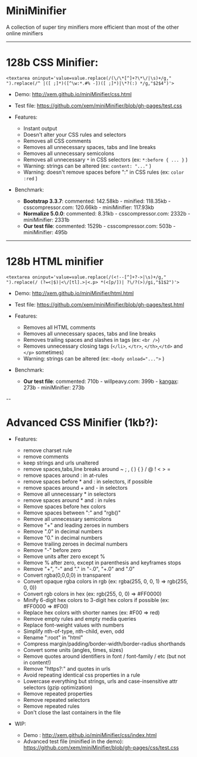 MiniMinifier
==

A collection of super tiny minifiers more efficient than most of the other online minifiers

---

128b CSS Minifier:
===

````<textarea oninput='value=value.replace(/(\/\*[^]+?\*\/|\s)+/g," ").replace(/^ |([ ;]*)([^\w:*.#% -])([ ;]*)|\*?(:) */g,"$2$4")'>````

- Demo: http://xem.github.io/miniMinifier/css.html

- Test file: https://github.com/xem/miniMinifier/blob/gh-pages/test.css

- Features:

  - Instant output
  - Doesn't alter your CSS rules and selectors
  - Removes all CSS comments
  - Removes all unnecessary spaces, tabs and line breaks
  - Removes all unnecessary semicolons
  - Removes all unnecessary ````*```` in CSS selectors (ex: ````*:before { ... }```` )
  - Warning: strings can be altered (ex: ````content: "..."```` )
  - Warning: doesn't remove spaces before ":" in CSS rules (ex: ````color :red```` )
  
- Benchmark:
  
  - **Bootstrap 3.3.7**: commented: 142.58kb - minified: 118.35kb - csscompressor.com: 120.66kb - miniMinifier: 117.93kb
  - **Normalize 5.0.0**: commented: 8.31kb - csscompressor.com: 2332b - miniMinifier: 2331b
  - **Our test file**: commented: 1529b - csscompressor.com: 503b - miniMinifier: 495b

---

128b HTML minifier
===

````<textarea oninput='value=value.replace(/(<!--[^]+?->|\s)+/g," ").replace(/ (?=<|$)|<\/[tl].>|<.p> *(<[p/])| ?\/?(>)/gi,"$1$2")'>````

- Demo: http://xem.github.io/miniMinifier/html.html

- Test file: https://github.com/xem/miniMinifier/blob/gh-pages/test.html

- Features:

  - Removes all HTML comments
  - Removes all unnecessary spaces, tabs and line breaks
  - Removes trailing spaces and slashes in tags (ex: ````<br />````)
  - Removes unnecessary closing tags (````</li>````, ````</tr>````, ````</th>````,````</td>```` and ````</p>```` sometimes)
  - Warning: strings can be altered (ex: ````<body onload="...">```` )

- Benchmark:

  - **Our test file**: commented: 710b - willpeavy.com: 399b - [kangax](kangax.github.io/html-minifier): 273b - miniMinifier: 273b

--
  
Advanced CSS Minifier (1kb?):
===

- Features:

  - remove charset rule
  - remove comments
  - keep strings and urls unaltered
  - remove spaces,tabs,line breaks around ~ ; , ( ) { } / @ ! < > =
  - remove spaces around : in at-rules
  - remove spaces before * and : in selectors, if possible
  - remove spaces around + and - in selectors
  - Remove all unnecessary * in selectors
  - remove spaces around * and : in rules
  - Remove spaces before hex colors
  - Remove spaces between ":" and "rgb()"
  - Remove all unnecessary semicolons
  - Remove "+" and leading zeroes in numbers
  - Remove ".0" in decimal numbers
  - Remove "0." in decimal numbers
  - Remove trailing zeroes in decimal numbers
  - Remove "-" before zero
  - Remove units after zero except %
  - Remove % after zero, except in parenthesis and keyframes stops
  - Remove "+", "-" and "." in "-.0", "+.0" and ".0"
  - Convert rgba(0,0,0,0) in transparent
  - Convert opaque rgba colors in rgb (ex: rgba(255, 0, 0, 1) => rgb(255, 0, 0))
  - Convert rgb colors in hex (ex: rgb(255, 0, 0) => #FF0000)
  - Minify 6-digit hex colors to 3-digit hex colors if possible (ex: #FF0000 => #F00)
  - Replace hex colors with shorter names (ex: #F00 => red)
  - Remove empty rules and empty media queries
  - Replace font-weight values with numbers
  - Simplify nth-of-type, nth-child, even, odd
  - Rename ":root" in "html"
  - Compress margin/padding/border-width/border-radius shorthands
  - Convert some units (angles, times, sizes)
  - Remove quotes around identifiers in font / font-family / etc (but not in content!)
  - Remove "https?:" and quotes in urls
  - Avoid repeating identical css properties in a rule
  - Lowercase everything but strings, urls and case-insensitive attr selectors (gzip optimization)
  - Remove repeated properties
  - Remove repeated selectors
  - Remove repeated rules
  - Don't close the last containers in the file

- WIP:

  - Demo : http://xem.github.io/miniMinifier/css/index.html
  - Advanced test file (minified in the demo): https://github.com/xem/miniMinifier/blob/gh-pages/css/test.css

